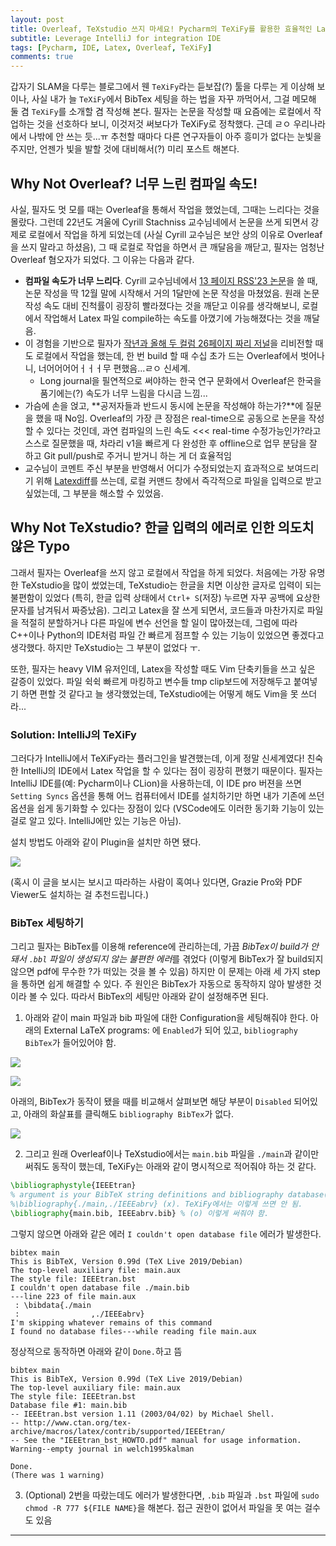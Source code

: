 ```yaml
---
layout: post
title: Overleaf, TeXstudio 쓰지 마세요! Pycharm의 TeXiFy를 활용한 효율적인 LaTex 작성
subtitle: Leverage IntelliJ for integration IDE
tags: [Pycharm, IDE, Latex, Overleaf, TeXiFy]
comments: true
---
```


갑자기 SLAM을 다루는 블로그에서 웬 `TeXiFy`라는 듣보잡(?) 툴을 다루는 게 이상해 보이나, 
사실 내가 늘 `TeXiFy`에서 BibTex 세팅을 하는 법을 자꾸 까먹어서, 그걸 메모해 둘 겸 `TeXiFy`를 소개할 겸 작성해 본다.
필자는 논문을 작성할 때 요즘에는 로컬에서 작업하는 것을 선호하다 보니, 이것저것 써보다가 TeXiFy로 정착했다.
근데 ㄹㅇ 우리나라에서 나밖에 안 쓰는 듯...ㅠ 추천할 때마다 다른 연구자들이 아주 흥미가 없다는 눈빛을 주지만, 언젠가 빛을 발할 것에 대비해서(?) 미리 포스트 해본다.


## Why Not Overleaf? 너무 느린 컴파일 속도!

사실, 필자도 멋 모를 때는 Overleaf을 통해서 작업을 했었는데, 그때는 느리다는 것을 몰랐다.
그런데 22년도 겨울에 Cyrill Stachniss 교수님네에서 논문을 쓰게 되면서 강제로 로컬에서 작업을 하게 되었는데 (사실 Cyrill 교수님은 보안 상의 이유로 Overleaf을 쓰지 말라고 하셨음),
그 때 로컬로 작업을 하면서 큰 깨달음을 깨닫고, 필자는 엄청난 Overleaf 혐오자가 되었다. 그 이유는 다음과 같다.

- **컴파일 속도가 너무 느리다**. Cyrill 교수님네에서 [13 페이지 RSS'23 논문](https://www.ipb.uni-bonn.de/wp-content/papercite-data/pdf/lim2023rss.pdf)을 쓸 때, 논문 작성을 딱 12월 말에 시작해서 거의 1달만에 논문 작성을 마쳤었음. 원래 논문 작성 속도 대비 진척률이 굉장히 빨라졌다는 것을 깨닫고 이유를 생각해보니, 로컬에서 작업해서 Latex 파일 compile하는 속도를 아꼈기에 가능해졌다는 것을 깨달음.
- 이 경험을 기반으로 필자가 [작년과 올해 두 컬럼 26페이지 짜리 저널](https://journals.sagepub.com/doi/full/10.1177/02783649231207654)을 리비전할 때도 로컬에서 작업을 했는데,  한 번 build 할 때 수십 초가 드는 Overleaf에서 벗어나니, 너어어어어ㅓㅓㅓ무 편했음...ㄹㅇ 신세계. 
  - Long journal을 필연적으로 써야하는 한국 연구 문화에서 Overleaf은 한국을 품기에는(?) 속도가 너무 느림을 다시금 느낌...  
- 가슴에 손을 얹고, **공저자들과 반드시 동시에 논문을 작성해야 하는가?**에 질문을 했을 때 No임. Overleaf의 가장 큰 장점은 real-time으로 공동으로 논문을 작성할 수 있다는 것인데, 과연 컴파일의 느린 속도 <<< real-time 수정가능인가?라고 스스로 질문했을 때, 차라리 v1을 빠르게 다 완성한 후 offline으로 업무 분담을 잘 하고 Git pull/push로 주거니 받거니 하는 게 더 효율적임
- 교수님이 코멘트 주신 부분을 반영해서 어디가 수정되었는지 효과적으로 보여드리기 위해 [Latexdiff](https://limhyungtae.github.io/2022-10-19-%EB%8C%80%ED%95%99%EC%9B%90%EC%83%9D%EC%9D%84-%EC%9C%84%ED%95%9C-latexdiff%EC%99%80-latexpand%EB%A5%BC-%ED%99%9C%EC%9A%A9%ED%95%9C-%EB%85%BC%EB%AC%B8-%EA%B2%80%ED%86%A0/_)를 쓰는데, 로컬 커맨드 창에서 즉각적으로 파일을 입력으로 받고 싶었는데, 그 부분을 해소할 수 있었음.  

## Why Not TeXstudio? 한글 입력의 에러로 인한 의도치 않은 Typo 

그래서 필자는 Overleaf을 쓰지 않고 로컬에서 작업을 하게 되었다. 처음에는 가장 유명한 TeXstudio을 많이 썼었는데, TeXstudio는 한글을 치면 이상한 글자로 입력이 되는 불편함이 있었다 (특히, 한글 입력 상태에서 `Ctrl+ S`(저장) 누르면 자꾸 공백에 요상한 문자를 남겨둬서 짜증났음).
그리고 Latex을 잘 쓰게 되면서, 코드들과 마찬가지로 파일을 적절히 분할하거나 다른 파일에 변수 선언을 할 일이 많아졌는데, 그럼에 따라 C++이나 Python의 IDE처럼 파일 간 빠르게 점프할 수 있는 기능이 있었으면 좋겠다고 생각했다. 하지만 TeXstudio는 그 부분이 없었다 ㅜ.

또한, 필자는 heavy VIM 유저인데, Latex을 작성할 때도 Vim 단축키들을 쓰고 싶은 갈증이 있었다. 
파일 쉭쉭 빠르게 마킹하고 변수들 tmp clip보드에 저장해두고 붙여넣기 하면 편할 것 같다고 늘 생각했었는데, TeXstudio에는 어떻게 해도 Vim을 못 쓰더라...


### Solution: IntelliJ의 TeXiFy

그러다가 IntelliJ에서 TeXiFy라는 플러그인을 발견했는데, 이게 정말 신세계였다! 친숙한 IntelliJ의 IDE에서 Latex 작업을 할 수 있다는 점이 굉장히 편했기 때문이다. 
필자는 IntelliJ IDE를(예: Pycharm이나 CLion)을 사용하는데, 이 IDE pro 버젼을 쓰면 `Setting Syncs` 옵션을 통해 어느 컴퓨터에서 IDE를 설치하기만 하면 내가 기존에 쓰던 옵션을 쉽게 동기화할 수 있다는 장점이 있다 (VSCode에도 이러한 동기화 기능이 있는걸로 알고 있다. IntelliJ에만 있는 기능은 아님).

설치 방법도 아래와 같이 Plugin을 설치만 하면 됐다.

![](/img/texify_how_to_install.png)

(혹시 이 글을 보시는 보시고 따라하는 사람이 혹여나 있다면, Grazie Pro와 PDF Viewer도 설치하는 걸 추천드립니다.)

### BibTex 세팅하기

그리고 필자는 BibTex를 이용해 reference에 관리하는데, 가끔 *BibTex이 build가 안 돼서 `.bbl` 파일이 생성되지 않는 불편한 에러*를 겪었다 (이렇게 BibTex가 잘 build되지 않으면 pdf에 무수한 ?가 떠있는 것을 볼 수 있음) 
하지만 이 문제는 아래 세 가지 step을 통하면 쉽게 해결할 수 있다. 주 원인은 BibTex가 자동으로 동작하지 않아 발생한 것이라 볼 수 있다. 따라서 BibTex의 세팅만 아래와 같이 설정해주면 된다.

1. 아래와 같이 main 파일과 bib 파일에 대한 Configuration을 세팅해줘야 한다.
아래의 External LaTeX programs: 에 `Enabled`가 되어 있고, `bibliography BibTex`가 들어있어야 함.

![](/img/texify_working.png)

![](/img/texify_working_bib.png)

아래의, BibTex가 동작이 됐을 때를 비교해서 살펴보면 해당 부분이 `Disabled` 되어있고, 아래의 화살표를 클릭해도 `bibliography BibTex`가 없다.

![](/img/texify_not_working.png)


2. 그리고 원래 Overleaf이나 TeXstudio에서는 `main.bib` 파일을 `./main`과 같이만 써줘도 동작이 했는데, TeXiFy는 아래와 같이 명시적으로 적어줘야 하는 것 같다.


```latex
\bibliographystyle{IEEEtran}
% argument is your BibTeX string definitions and bibliography database(s)
%\bibliography{./main,./IEEEabrv} (x). TeXiFy에서는 이렇게 쓰면 안 됨.
\bibliography{main.bib, IEEEabrv.bib} % (o) 이렇게 써줘야 함.
```

그렇지 않으면 아래와 같은 에러 `I couldn't open database file` 에러가 발생한다.

```commandline
bibtex main
This is BibTeX, Version 0.99d (TeX Live 2019/Debian)
The top-level auxiliary file: main.aux
The style file: IEEEtran.bst
I couldn't open database file ./main.bib
---line 223 of file main.aux
 : \bibdata{./main
 :                ,./IEEEabrv}
I'm skipping whatever remains of this command
I found no database files---while reading file main.aux
```

정상적으로 동작하면 아래와 같이 `Done.`하고 뜸

```commandline
bibtex main
This is BibTeX, Version 0.99d (TeX Live 2019/Debian)
The top-level auxiliary file: main.aux
The style file: IEEEtran.bst
Database file #1: main.bib
-- IEEEtran.bst version 1.11 (2003/04/02) by Michael Shell.
-- http://www.ctan.org/tex-archive/macros/latex/contrib/supported/IEEEtran/
-- See the "IEEEtran_bst_HOWTO.pdf" manual for usage information.
Warning--empty journal in welch1995kalman

Done.
(There was 1 warning)
```

3. (Optional) 2번을 따랐는데도 에러가 발생한다면, `.bib` 파일과 `.bst` 파일에 `sudo chmod -R 777 ${FILE NAME}`을 해본다. 접근 권한이 없어서 파일을 못 여는 걸수도 있음

---
